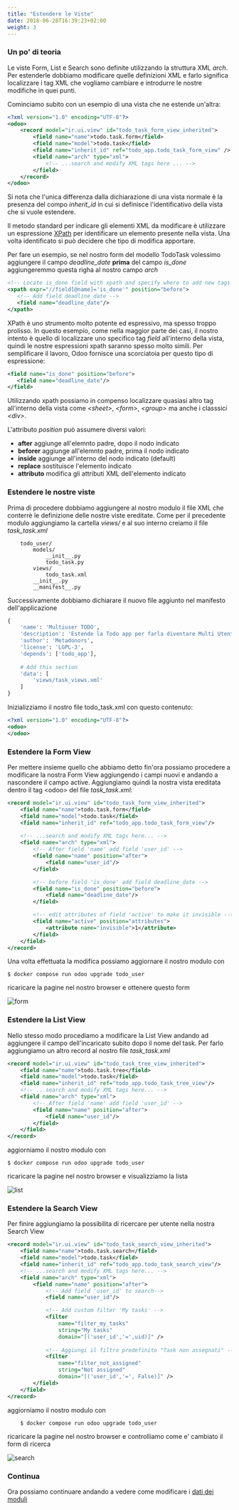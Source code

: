 ```yaml
---
title: "Estendere le Viste"
date: 2018-06-28T16:39:23+02:00
weight: 3
---
```


### Un po' di teoria

Le viste Form, List e Search sono definite utilizzando la struttura XML _arch_. Per estenderle dobbiamo modificare quelle definizioni XML e farlo significa localizzare i tag XML che vogliamo cambiare e introdurre le nostre modifiche in quei punti.

Cominciamo subito con un esempio di una vista che ne estende un'altra:

```xml
<?xml version="1.0" encoding="UTF-8"?>
<odoo>
    <record model="ir.ui.view" id="todo_task_form_view_inherited">
        <field name="name">todo.task.form</field>
        <field name="model">todo.task</field>
        <field name="inherit_id" ref="todo_app.todo_task_form_view" />
        <field name="arch" type="xml">
            <!-- ...search and modify XML tags here ... -->
        </field>
    </record>
</odoo>
```

Si nota che l'unica differenza dalla dichiarazione di una vista normale è la presenza del compo _inherit\_id_ in cui si definisce l'identificativo della vista che si vuole estendere.

Il metodo standard per indicare gli elementi XML da modificare è utilizzare un espressione [XPath](https://it.wikipedia.org/wiki/XPath) per identificare un
 elemento presente nella vista. Una volta identificato si può decidere che tipo di modifica apportare.

 Per fare un esempio, se nel nostro form del modello TodoTask volessimo aggiungere il campo _deadline\_date_ **prima** del campo _is\_done_ aggiungeremmo questa righa al nostro campo _arch_

 ```xml
 <!-- Locate is_done field with xpath and specify where to add new tags --> 
<xpath expr="//field[@name]='is_done'" position="before">
    <!-- Add field deadline_date -->
    <field name="deadline_date"/>
</xpath>
 ```

 XPath è uno strumento molto potente ed espressivo, ma spesso troppo prolisso. In questo esempio, come nella maggior parte dei casi, il nostro intento è quello di localizzare uno specifico tag _field_ all'interno della vista, quindi le nostre espressioni xpath saranno spesso molto simili. Per semplificare il lavoro, Odoo fornisce una scorciatoia per questo tipo di espressione:

 ```xml
 <field name="is_done" position="before">
    <field name="deadline_date"/>
</field>
 ```

Utilizzando xpath possiamo in compenso localizzare quasiasi altro tag all'interno della vista come _\<sheet\>_, _\<form\>_, _\<group\>_ ma anche i classsici _\<div\>_. 


L'attributo _position_ può assumere diversi valori:

- **after** aggiunge all'elemnto padre, dopo il nodo indicato
- **beforer** aggiunge all'elemnto padre, prima il nodo indicato
- **inside** aggiunge all'interno del nodo indicato (default)
- **replace** sostituisce l'elemento indicato
- **attributo** modifica gli attributi XML dell'elemento indicato

### Estendere le nostre viste

Prima di procedere dobbiamo aggiungere al nostro modulo il file XML che conterrè le definizione delle nostre viste ereditate. Come per il precedente modulo aggiungiamo la cartella _views/_ e al suo interno creiamo il file _task\_task.xml_

```
    todo_user/
        models/
            __init__.py
            todo_task.py
        views/
            todo_task.xml
        __init__.py
        __manifest__.py
```

Successivamente dobbiamo dichiarare il nuovo file aggiunto nel manifesto dell'applicazione 

```python
{
    'name': 'Multiuser TODO',
    'description': 'Estende la Todo app per farla diventare Multi Utente',
    'author': 'Metadonors',
    'license': 'LGPL-3',
    'depends': ['todo_app'],
    
    # Add this section
    'data': [
        'views/task_views.xml'
    ]
}
```

Inizializziamo il nostro file todo_task.xml con questo contenuto:

```xml
<?xml version="1.0" encoding="UTF-8"?>
<odoo>
</odoo>
```

### Estendere la Form View

Per mettere insieme quello che abbiamo detto fin'ora possiamo procedere a modificare la nostra Form View aggiungendo i campi nuovi e andando a nascondere il campo active. Aggiungiamo quindi la nostra vista ereditata dentro il tag \<odoo\> del file _task\_task.xml_:

```xml
<record model="ir.ui.view" id="todo_task_form_view_inherited">
    <field name="name">todo.task.form</field>
    <field name="model">todo.task</field>
    <field name="inherit_id" ref="todo_app.todo_task_form_view"/>
    
    <!-- ...search and modify XML tags here... -->
    <field name="arch" type="xml">
        <!-- After field 'name' add field 'user_id' -->
        <field name="name" position="after">
            <field name="user_id"/>
        </field>

        <!-- before field 'is_done' add field deadline_date -->
        <field name="is_done" position="before">
            <field name="deadline_date"/>
        </field>

        <!-- edit attributes of field 'active' to make it invisible -->
        <field name="active" position="attributes">
            <attribute name="invisible">1</attribute>
        </field>
    </field>
</record>
```

Una volta effettuata la modifica possiamo aggiornare il nostro modulo con

```
$ docker compose run odoo upgrade todo_user
```

ricaricare la pagine nel nostro browser e ottenere questo form

![form](/odoo.workshop/screen/estendere_viste/form.png?width=60pc)


### Estendere la List View

Nello stesso modo procediamo a modificare la List View andando ad aggiungere il campo dell'incaricato subito dopo il nome del task. Per farlo aggiungiamo un altro record al nostro file _task\_task.xml_

```xml
<record model="ir.ui.view" id="todo_task_tree_view_inherited">
    <field name="name">todo.task.tree</field>
    <field name="model">todo.task</field>
    <field name="inherit_id" ref="todo_app.todo_task_tree_view"/>
    <!-- ...search and modify XML tags here... -->
    <field name="arch" type="xml">
        <!-- After field 'name' add field 'user_id' -->
        <field name="name" position="after">
            <field name="user_id"/>
        </field>
    </field>
</record>
```

aggiorniamo il nostro modulo con

```
$ docker compose run odoo upgrade todo_user
```

ricaricare la pagine nel nostro browser e visualizziamo la lista

![list](/odoo.workshop/screen/estendere_viste/list.png?width=60pc)


### Estendere la Search View

Per finire aggiungiamo la possibilita di ricercare per utente nella nostra Search View
```xml
<record model="ir.ui.view" id="todo_task_search_view_inherited">
    <field name="name">todo.task.search</field>
    <field name="model">todo.task</field>
    <field name="inherit_id" ref="todo_app.todo_task_search_view"/>
    <!-- ...search and modify XML tags here... -->
    <field name="arch" type="xml">
        <field name="name" position="after">
            <!-- Add field 'user_id' to search-->
            <field name="user_id"/>

            <!-- Add custom filter 'My tasks' -->
            <filter 
                name="filter_my_tasks" 
                string="My tasks" 
                domain="[('user_id','=',uid)]" />
            
            <!-- Aggiungi il filtro predefinito "Task non assegnati" -->
            <filter 
                name="filter_not_assigned" 
                string="Not assigned" 
                domain="[('user_id','=', False)]" />
        </field>
    </field>
</record>

```

aggiorniamo il nostro modulo con

```
    $ docker compose run odoo upgrade todo_user
```

ricaricare la pagine nel nostro browser e controlliamo come e' cambiato il form di ricerca

![search](/odoo.workshop/screen/estendere_viste/search.png?width=60pc)


### Continua

Ora possiamo continuare andando a vedere come modificare i [dati dei moduli](/odoo.workshop/inheritance/estendere_dati/)
